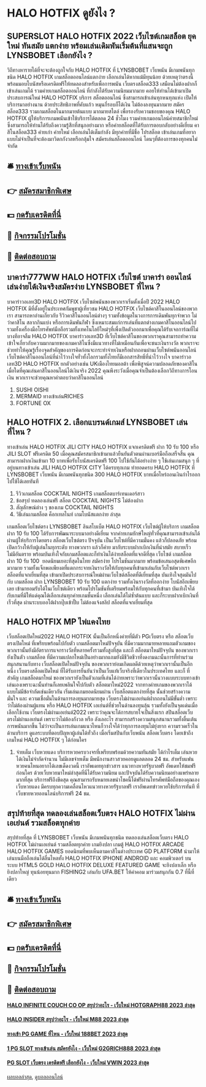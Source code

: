 # HALO HOTFIX ดูยังไง ?
## SUPERSLOT HALO HOTFIX 2022 เว็บไซต์เกมสล็อต ยุคใหม่ ทันสมัย แตกง่าย พร้อมเล่นเดิมพันเริ่มต้นที่แสนจะถูก LYNSBOBET เลือกยังไง ?
วิถีทางหารายได้ที่จะจะต้องถูกใจกับ HALO HOTFIX ที่ LYNSBOBET เว็บพนัน มีเกมพนันทุกชนิด HALO HOTFIX เกมสล็อตออนไลน์แตกง่าย เลือกเล่นได้หากแม้มีทุนน้อย ด้วยเหตุว่าตรงนี้พร้อมมอบโบนัสหรือเครดิตฟรีให้ทดลองสำหรับเพื่อการพนัน เว็บตรงสล็อต333 เสมือนไม่ต้องฝากก็เข้าเล่นเกมได้ รวมค่ายเกมสล็อตออนไลน์ ที่กำลังได้รับความนิยมมากมาย คอยให้ท่านได้เข้ามาเปิดประสบการณ์ใหม่ HALO HOTFIX บริการ สล็อตออนไลน์ ซึ่งสามารถเข้าเล่นทุกหนทุกแห่ง เปิดให้บริการมาอย่างนาน ด้วยประสิทธิภาพที่คับแก้ว หมุนกี่รอบก็ได้เงิน ไม่ต้องลงทุนมากมาย สมัครสล็อต333 รวมเกมสล็อตในมากมายต้นแบบ มากมายสไตล์ เพื่อรองรับความชอบของคุณ HALO HOTFIX ผู้ให้บริการเกมพนันเข้าใช้บริการได้ตลอด 24 ชั่วโมง รวมค่ายเกมออนไลน์ค่ายสมาชิกใหม่ซึ่งสามารถให้ท่านได้รับถึงความรู้สึกที่สนุกอย่างมาก หรือค่ายสล็อตที่ได้รับการตอบกลับอย่างดีเยี่ยม คาสิโนสล็อต333 ค่ายเก่า ค่ายใหม่ เลือกเล่นได้เต็มกำลัง มีทุกค่ายที่มีชื่อ โปรสล็อต เข้าเล่นเกมที่อยากแบบไม่จำเป็นที่จะต้องมาวิตกกังวลหรือกลุ้มใจ สมัครเล่นสล็อตออนไลน์ โดนๆที่ต้องการของทุกคนไม่จำกัด

## 🛎 [ทางเข้าเว็บพนัน](https://bit.ly/3SdLNi2)
## 👉 [สมัครสมาชิกพิเศษ](https://bit.ly/3SdLNi2)
## 💵 [กดรับเครดิตที่นี่](https://bit.ly/3dyRKHj)
## 👑 [กิจกรรมโปรโมชั่น](https://bit.ly/3dyRKHj)
## 📱 [ติดต่อสอบถาม](https://bit.ly/3dyRKHj)

## บาคาร่า777WW HALO HOTFIX เว็บไซต์ บาคาร่า ออนไลน์ เล่นง่ายได้เงินจริงสมัครง่าย LYNSBOBET ที่ไหน ?
บาคาร่าวอเลท3D HALO HOTFIX เว็บไซต์พนันของพวกเราเริ่มตั้งเมื่อปี 2022 HALO HOTFIX มีที่ตั้งอยู่ในประเทศกัมพูชาผู้เที่ยวชม HALO HOTFIX เว็บไซต์คาสิโนออนไลน์ของพวกเรา สามารถหาอ่านเกี่ยวกับ รีวิวคาสิโนออนไลน์ต่างๆ รวมทั้งข้อมูลในวงการการเดิมพันทุกจำพวก ไม่ว่าคาสิโน สลากกินแบ่ง หรือการเดิมพันกีฬา ซึ่งเหมาะสมแก่การเล่นที่แตกต่างเกมคาสิโนออนไลน์ไปรวมทั้งเครื่องมือโทรศัพท์มือถือรวมทั้งเทคโนโลยีใหม่ๆที่เพื่งเปิดตัวออกมาเพื่อคุณได้รับเจอการ์ณที่ไม่บางทีอาจลืม HALO HOTFIX บาคาร่าวอเลท3D ที่เว็บไซต์คาสิโนของพวกเราคุณสามารถทำความเข้าใจเกี่ยวกับความมากมายของเกมคาสิโนซึ่งมีแนวทางที่ไม่เหมือนกันเพื่อจะชนะเงินรางวัล พวกเราจะช่วยทำให้คุณรู้เรื่องจุดสำคัญของการคิดก่อนจะกระทำจ่ายเงินหรือฝากถอนผ่านเว็บไซต์พนันออนไลน์ เว็บไซต์คาสิโนออนไลน์ที่น่าไว้วางใจทั่วทั้งโลกรวมทั้งไทยก็มีเอกสารสิทธิ์ที่น่าไว้วางใจ บาคาร่าวอเลท3D HALO HOTFIX ยกตัวอย่างเช่น UKเมืองไทยมอลต้า เพื่อพิสูจน์ความปลอดภัยของคาสิโน เมื่อใดที่คุณเล่นคาสิโนออนไลน์ได้เงินจริง 2022 คุณพึงระวังเมื่อคุณจำเป็นต้องเลือกวิถีทางการโอนเงิน พวกเราจะช่วยคุณหาคำตอบว่าคาสิโนออนไลน์
1. SUSHI OISHI
2. MERMAID ทางเข้าเล่นRICHES
3. FORTUNE OX

## HALO HOTFIX 2. เลือกแบรนด์เกมส์ LYNSBOBET เล่นที่ไหน ?
ทางเข้าเล่น HALO HOTFIX JILI CITY HALO HOTFIX แจกเครดิตฟรี ฝาก 10 รับ 100 หรือ JILI SLOT ฟรีเครดิต 50 เมื่อคุณสมัครสมาชิกเข้ามาแล้วยืนยันตัวตนผ่านเบอร์มือถือเสร็จสิ้น คุณสามารถฝากเงินเข้ามา 10 บาทเพื่อรับโบนัสเครดิตฟรี 100 ไปใช้กันได้อย่างง่าย ๆ ใช้เล่นเกมสนุก ๆ ที่อยู่บนทางเข้าเล่น JILI HALO HOTFIX CITY ได้ครบทุกเกม ทำยอดครบ HALO HOTFIX ที่ LYNSBOBET เว็บพนัน มีเกมพนันทุกชนิด 300 HALO HOTFIX บาทเมื่อไหร่ถอนเงินกำไรออกไปใช้ได้เลยทันที
1. รีวิวเกมสล็อต COCKTAIL NIGHTS เกมสล็อตบาร์เทนเดอร์สาว
2. ข้อสรุป ทดลองเล่นฟรี สล็อต COCKTAIL NIGHTS ไม่ต้องฝาก
3. สัญลักษณ์ต่าง ๆ ของเกม COCKTAIL NIGHTS
4. วิธีเล่นเกมสล็อต ค็อกเทลไนท์ เกมโบนัสแตกง่าย ล่าสุด

เกมสล็อตเว็บไซต์ตรง LYNSBOBET ลินสโบเบ็ต HALO HOTFIX เว็บไซต์ผู้ให้บริการ เกมสล็อต ฝาก 10 รับ 100 ได้รับการพัฒนาระบบมาอย่างดีเยี่ยม จากค่ายเกมยักษ์ใหญ่ทั่วที่คุณสามารถเข้าเล่นได้ผ่านผู้ให้บริการโดยตรง สล็อตเว็บไซต์ตรง ปัจจุบัน เป็นเว็บไซต์ที่มีความมั่นคง แล้วก็ปลอดภัย พร้อมเปิดกว้างให้กับผู้เล่นในทุกระดับ ทางพวกเรา แล้วก็ค่าย มากับระบบฝากเบิกเงินที่นำสมัย สบายเร็ว ไม่มีอันตราย พร้อมบันเทิงใจกับเกมสล็อตและก็ทำเงินได้ง่ายสล็อตที่แจกดีที่สุด เว็บไซต์ เกมสล็อต ฝาก 10 รับ 100  ยอดนิยมเยอะที่สุดในไทย สมัครง่าย โปรโมชันมากมาย พร้อมข้อเสนอสุดพิเศษอีกมากมาย รวมทั้งแจ็กพอเพียงตที่แตกกระจายเงินรางวัลให้กับทุกคนที่เข้ามาเล่นกับเว็บไซต์พวกเรา สล็อตที่แจกเยี่ยมที่สุด เข้ามาเปิดประสบการณ์ใหม่ผ่านเว็บไซต์สล็อตที่ดีเยี่ยมที่สุด บันเทิงใจสุดมันไปกับ เกมสล็อต ฝาก LYNSBOBET 10 รับ 100 แตกง่าย รวมทั้งเงินรางวัลที่ออกง่าย โบนัสอีกเพียบเลย เข้ามายอมรับได้ในเว็บไซต์เดียว พร้อมโปรโมชันที่เตรียมพร้อมให้กับทุกคนที่เข้ามา บันเทิงใจได้กับเกมที่มีให้แด่คุณได้เลือกเล่นทุกค่ายเกมชั้นหนึ่ง เลือกเล่นได้ไม่ซ้ำต้นแบบ และก็ระบบฝากเบิกเงินที่เร็วที่สุด ผ่านระบบออโต้ฝากปุ๊บเข้าปั๊บ ไม่ต้องแจ้งสลิป สล็อตที่แจกเยี่ยมที่สุด

## HALO HOTFIX MP ไพ่แคงไทย
เว็บสล็อตเปิดใหม่2022 HALO HOTFIX นั้นเป็นอีกหนึ่งค่ายที่มีตัว PGเว็บตรง หรือ สล็อตเว็บตรงเปิดใหม่ ที่เพรียบพร้อมไปกับตัว เกมสล็อตมาใหม่ปัจจุบัน ที่มีความมากมายหลายแถมตัวเกมของพวกเรานั้นยังมีอัตราการแจกรางวัลที่หลายครั้งรวมทั้งสูงที่สุด และก็ สล็อตมาใหม่ปัจจุบัน ของพวกเรายังเป็นตัว เกมสล็อต ที่มีความแปลกใหม่เป็นอย่างมากแถมยังมีชีวิตชีวาที่งดงามฉะนั้นการที่ท่านร่วมสนุกสนานกับทาง เว็บสล็อตเปิดใหม่ปัจจุบัน ของพวกเราย่อมเกิดผลดีด้วยเหตุว่าพวกเรานั้นเป็นอีกหนึ่ง เว็บตรงสล็อตเปิดใหม่ ที่ได้รับการยืนยันว่าเป็นเว็บแท้เว็บจริงที่เดียวในประเทศไทย และก็ ที่สำคัญ เกมสล็อตมาใหม่ ของพวกเรายังเป็นตัวเกมที่เล่นได้ง่ายเพราะว่าพวกเรานั้นวางแบบระบบทางเข้าเล่นเองเพราะฉะนั้นท่านก็เลยเพลินใจไปกับตัว สล็อตมาใหม่2022 จากทางค่ายเกมของพวกเราได้แบบไม่มีข้อจำกัดเช่นเดียวกัน
เริ่มเล่นเกมยอดนิยมผ่าน เว็บสล็อตแตกง่ายที่สุด นั้นช่วยสร้างความมั่นใจ และ ความเชื่อมั่นในด้านการลงทุนมากมายสุด เว็บตรงไม่ผ่านเอเย่นต์ฝากถอนไม่มีขั้นต่ำ เพราะว่าไม่ต้องผ่านผู้แทน หรือ HALO HOTFIX เอเย่นต์ที่ช่วยในด้านลงทุนลุ้น รวมทั้งยังเป็นจุดเด่นเมื่อเลือกใช้งาน เว็บตรงไม่ผ่านเอเย่นต์2022 เพราะว่าคุณจะได้การสบายใจเป็นสิ่งแรก สปินสล็อตเว็บตรงไม่ผ่านเอเย่นต์ เพราะว่าไม่ต้องกังวล หรือ ลังเลอะไร สามารถสร้างความสนุกสนานรวมทั้งตื่นเต้นการพนันมากขึ้น ไม่ว่าจะเป็นการเล่นเกมแนวไหนก็วางใจได้ว่าทุกการลงทุนไม่ยุ่งยาก ความรวดเร็วในด้านบริการ ดูแลระบบที่ตอบปัญหาผู้เล่นได้ทั่วถึง เมื่อเริ่มสปินกับเว็บพนัน สล็อตเว็บตรง โดยเข้าถึงเกมใหม่ HALO HOTFIX ๆ ได้ก่อนใคร
1. จ่ายเต็ม เว็บหวยแดง บริการหวยครบวงจรที่เพรียบพร้อมด้วยความทันสมัย ​​ได้กำไรเต็ม เล่นหวยได้เงินไม่จำกัดจำนวน ไม่มีเลขจ่ายเต็ม มีพนักงานสาวสวยคอยดูแลตลอด 24 ชม. สำหรับแฟนหวยคนไหนอยากได้เลขเด็ดงวดนี้ เราอัพเดททุกข่าวสาร แนวทางหวยรัฐบาลฟรี อัพเดทให้ชมฟรีก่อนใคร ด้วยเว็บหวยมาใหม่ล่าสุดที่นี่ได้รับความนิยม และปัจจุบันได้รับความนิยมอย่างแพร่หลายมากที่สุด บริการฟรีถึงขีดสุด คุณสามารถรับหมายเลขนำโชคนี้ได้ฟรีผ่านโทรศัพท์มือถือของคุณเอง เว็บหวยแดง มีครบทุกความเคลื่อนไหวแนวทางหวยรัฐบาลฟรี เราอัพเดทข่าวหวยใช้บริการทันที ที่เว็บขายหวยออนไลน์บริการฟรี 24 ชม.

## สรุปท้ายที่สุด ทดลองเล่นสล็อตเว็บตรง HALO HOTFIX ไม่ผ่านเอเย่นต์ รวมสล็อตทุกค่าย
สรุปท้ายที่สุด ที่ LYNSBOBET เว็บพนัน มีเกมพนันทุกชนิด ทดลองเล่นสล็อตเว็บตรง HALO HOTFIX ไม่ผ่านเอเย่นต์ รวมสล็อตทุกค่าย เกมยิงปลา เกมตู้ HALO HOTFIX ARCADE HALO HOTFIX GAMES ยอดนิยมที่พบเห็นตามคาสิโนต่างประเทศ GD PLATFORM นำมาให้เล่นบนมือถือเล่นได้ลื่นไหลทั้ง HALO HOTFIX IPHONE ANDROID และ คอมพิวเตอร์ บนระบบ HTML5 GOLD HALO HOTFIX DELUXE FEATURED GAME จะยิงปลาเล็ก หรือ ยิงปลาใหญ่ ทุนน้อยทุนมาก FISHING2 เล่นกับ UFA.BET ให้ค่าคอม มาร่วมสนุกกัน 0.7 ที่นี้ที่เดียว

## 🛎 [ทางเข้าเว็บพนัน](https://bit.ly/3SdLNi2)
## 👉 [สมัครสมาชิกพิเศษ](https://bit.ly/3SdLNi2)
## 💵 [กดรับเครดิตที่นี่](https://bit.ly/3dyRKHj)
## 👑 [กิจกรรมโปรโมชั่น](https://bit.ly/3dyRKHj)
## 📱 [ติดต่อสอบถาม](https://bit.ly/3dyRKHj)

#### [HALO INFINITE COUCH CO OP สรุปว่าอะไร - เว็บใหม่ HOTGRAPH88 2023 ล่าสุด](https://atom.io/themes/halo%20infinite%20couch%20co%20op%20สรุปว่าอะไร%20-%20เว็บใหม่%20hotgraph88%202023%20ล่าสุด)
#### [HALO INSIDER สรุปว่าอะไร - เว็บใหม่ M88 2023 ล่าสุด](https://atom.io/themes/halo%20insider%20สรุปว่าอะไร%20-%20เว็บใหม่%20m88%202023%20ล่าสุด)
#### [ทางเข้า PG GAME ที่ไหน - เว็บใหม่ 188BET 2023 ล่าสุด](https://atom.io/themes/ทางเข้า%20pg%20game%20ที่ไหน%20-%20เว็บใหม่%20188bet%202023%20ล่าสุด)
#### [1 PG SLOT ทางเข้าเล่น สมัครยังไง - เว็บใหม่ G2GRICH888 2023 ล่าสุด](https://atom.io/themes/1%20pg%20slot%20ทางเข้าเล่น%20สมัครยังไง%20-%20เว็บใหม่%20g2grich888%202023%20ล่าสุด)
#### [PG SLOT เว็บตรง เครดิตฟรี เลือกยังไง - เว็บใหม่ VWIN 2023 ล่าสุด](https://atom.io/themes/pg%20slot%20เว็บตรง%20เครดิตฟรี%20เลือกยังไง%20-%20เว็บใหม่%20vwin%202023%20ล่าสุด)

[ผลบอลล่าสุด](https://siamsport.tv "ผลบอลล่าสุด"), [ดูบอลออนไลน์](https://siamsport.tv/ดูบอลสด "ดูบอลออนไลน์")